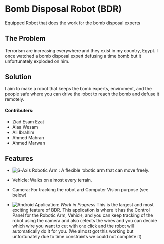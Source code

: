 # Bomb Disposal Robot (BDR)
Equipped Robot that does the work for the bomb disposal experts

## The Problem

Terrorism are increasing everywhere and they exist in my country, Egypt. I once watched a bomb disposal expert defusing a time bomb but it unfortunately exploded on him.

## Solution
I aim to make a robot that keeps the bomb experts, enviroment, and the people safe where you can drive the robot to reach the bomb and defuse it remotely.


#### Contributers:

- Ziad Esam Ezat
- Alaa Wesam
- Ali Ibrahim 
- Ahmed Mahran
- Ahmed Marwan

## Features

- ![6-Axis Robotic Arm](https://i.imgur.com/Ku13uAW.gif)
: A flexible robotic arm that can move freely.

- Vehicle: Walks on almost every terrain.
- Camera: For tracking the robot and Computer Vision purpose (see below)
- ![Android Application](https://imgur.com/a/J2gTQwz): *Work in Progress* This is the largest and most exciting feature of BDR. This application is where it has the Control Panel for the Robotic Arm, Vehicle, and you can keep tracking of the robot using the camera and also detects the wires and you can decide which wire you want to cut with one click and the robot will automatically do it for you. (We almost got this working but unfortunately due to time constraints we could not complete it)

